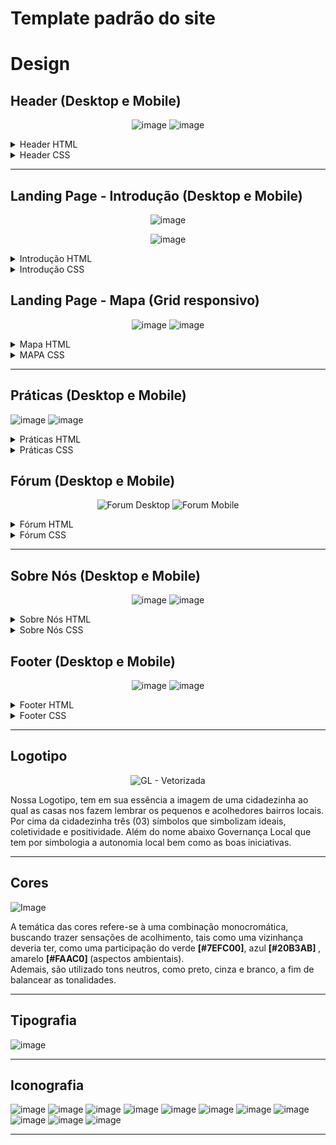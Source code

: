 # Template padrão do site

# Design


## Header (Desktop e Mobile)
<div align="center">

![image](https://user-images.githubusercontent.com/127517961/236696848-bbb42f1a-7735-4ade-9fe4-9bb0531d5a15.png)
![image](https://user-images.githubusercontent.com/127517961/236696891-f916b20a-e60b-4454-986e-c8a28e748c0a.png)

 </div> 
 
 <details>
  <summary>Header HTML</summary>

  ```html
  <header>
        <div class="imagem-header"> <!-- Paulo -->
            <img width="200" height="180" src="https://raw.githubusercontent.com/ICEI-PUC-Minas-PMV-SI/pmv-si-2023-1-e1-proj-web-t5-governanca-local/main/src/src/logo/GL%20-%20PGN.png" alt="logo do projeto governança local">
        </div>
    <nav>
        <ul>
            <li><img widht="30" height="30" src="https://raw.githubusercontent.com/ICEI-PUC-Minas-PMV-SI/pmv-si-2023-1-e1-proj-web-t5-governanca-local/97c12341bd278b747feafe1f3401eb34059306cb/src/src/Icons/solidariedade.png" alt="Ícone de Projeto">
                <a href="#front">Projeto</a></li>
            <li><img widht="30" height="30" src="https://raw.githubusercontent.com/ICEI-PUC-Minas-PMV-SI/pmv-si-2023-1-e1-proj-web-t5-governanca-local/a320ac9e1d7e7b46f4d2bfcab7e85d8bcbc39349/src/src/Icons/ecologia.png" alt="Ícone de Boas Práticas">
                <a href="#prat">Práticas</a></li>
            <li><img widht="30" height="30" src="https://raw.githubusercontent.com/ICEI-PUC-Minas-PMV-SI/pmv-si-2023-1-e1-proj-web-t5-governanca-local/main/src/src/Icons/Icon-Pin.png" alt="Ícone do Mapa">
                <a href="#mapa">Mapa</a></li>
            <li><img widht="30" height="30" src="https://raw.githubusercontent.com/ICEI-PUC-Minas-PMV-SI/pmv-si-2023-1-e1-proj-web-t5-governanca-local/main/src/src/Icons/Icon-Pessoas.png" alt="Ícone de Pessoas">
                <a href="#forumm">Fórum</a></li>
            <li><img widht="30" height="30" src="https://user-images.githubusercontent.com/127517961/234959722-b351f518-23ea-4d90-bce4-0227c61167f5.png" alt="Ícone de Resumo">
                <a href="#sobre">Sobre nós</a></li>
            <li><img widht="30" height="30" src="https://raw.githubusercontent.com/ICEI-PUC-Minas-PMV-SI/pmv-si-2023-1-e1-proj-web-t5-governanca-local/main/src/src/Icons/Icon-Conta.png" alt="Ícone de Conta">
                <a href="#">Entrar</a></li>
        </ul>
     </nav>
    </header>
  ```
  </details>
  
   <details>
  <summary>Header CSS</summary>

  ```css
  header{
    display: flex;
    justify-content: space-between;
    align-items: center;
    width: 100%;
    background-color: #20b3ab;

}
.imagem-header img {
    margin: 20px 10px;
    border-radius: 3px;
    box-shadow: 16px 16px black;
}

header ul {
    justify-content: center;
    margin-right: 20px;
    gap: 23px;
    list-style: none;
    display: flex;  
    width: 100%;
    padding: 0px;
}
header ul img {
    display: inline;
    align-self: center;

}
header ul li {
    display: flex;
    align-items: center;
    width: 100px;
    cursor: pointer;
    font-family: 'Poppins', sans-serif;
    font-weight: 900;
    transition:0.3s;
}
header ul a{
    display: inline;
    text-decoration: none;
    text-align: justify;
    width: 1vw;   
    color: black;
    padding: 1px;
    margin: 1px;
}
header ul a:hover {
    color: orange;
}
@media (max-width:900px) {

    header{
        flex-direction: column;
    }
    header ul{
        flex-direction: column;
        place-self: center;
    }
}
  ```
  </details>
  
--------------------------------------------------------------------------------------------------------------------------------------------------
## Landing Page - Introdução (Desktop e Mobile)
<div align="center">
 
![image](https://user-images.githubusercontent.com/128330026/236703544-620a7b25-2766-4b14-80f1-5d96c666fce0.png)
 
![image](https://user-images.githubusercontent.com/128330026/236703565-8504af19-6ce3-47bd-9163-d61434442629.png)
 
</div>

<details>
 <summary>Introdução HTML</summary>
 
 ```html
 
     <section class="frontlanding" id="front">
        <article class="proposta">
            <h1>Governança Local</h1>
                <p> A proposta surge pela alta necessidade de organização entre os bairros e de seus moradores, que, em decorrência da negligência estatal, cidadãos como nós 
                    somos os mais prejudicados. Essa aplicação busca integrar pessoas através do mapa interativo, pelo fórum e também pelas práticas de boas convivências disponibilizadas. <br>
                    <strong> Venha fazer parte do nosso time!</strong>
                </p>
        </article><!-- Começo da Parte Gabriel-->
        <aside class="imagem-inicial">
            <img width="250" src="https://raw.githubusercontent.com/ICEI-PUC-Minas-PMV-SI/pmv-si-2023-1-e1-proj-web-t5-governanca-local/660817046cb4582ce8b6ced350a57e671a3517ae/src/src/Icons/pessoas.png">
        </aside>    
    </section>
 
 ```
 
 </details>
 <details>
 <summary>Introdução CSS</summary>
 
 ```css
 /* Parte do Lucas */

.frontlanding{
    background-color: whitesmoke;
    padding: 20px 0;
    width: 100%;
    display: flex;
}

.proposta{
    width: 70%;
    align-items: center;
    justify-content: center;
    text-align: justify;
    margin: 0 2rem;
}

.proposta h1{
    border-bottom: 1px solid black;
    font-size: 6vw;
}
.imagem-inicial{
    width: 50%;
    display: flex;
    justify-content: center;
    align-items: center;
}

.imagem-inicial img {
    display: flex;
    width: 90%;
    justify-content: center;
    align-self: center;
    box-shadow: 1px 0 10px black;
    border-radius: 4px;
}


@media (max-width:900px) {
    .frontlanding{
        flex-direction: column;
    }

    .proposta{
        margin: 0 auto;
        width: 100%;
        text-align: center;
    }

    .imagem-inicial{
        place-self: center;
    }

}
 ```
 </details>

## Landing Page - Mapa (Grid responsivo)
<div align="center">
  
![image](https://user-images.githubusercontent.com/128330026/236692092-d5cef249-0387-4ed6-8d1c-3cef1a059e48.png)
![image](https://user-images.githubusercontent.com/128330026/236692145-2ffd3b30-349a-40d7-973f-4b04a41fdcaf.png)
  
</div>

<details>
  <summary>Mapa HTML</summary>

  ```html
  <section id="mapa"><!-- Começo da Parte do Victor
    Sessão do MAPA-->
        <article id="articlemapa">
            <div class="TituloMapa"><h2>Gostaria de acessar o seu mapa?</h2></div>
            <img id="landingpage-image-mapa" width="250" src="https://raw.githubusercontent.com/ICEI-PUC-Minas-PMV-SI/pmv-si-2023-1-e1-proj-web-t5-governanca-local/main/src/src/imgs/landingpage-image-mapa.png" alt="Imagem dos mapas">
            <div class="botaoCliqueAqui">
                
                <p>Clique Aqui!</p>
                
            </div>
        </article>
    </section><!--Fim da Parte do Victor-->
  ```
  </details>
  
  <details>
  <summary>MAPA CSS</summary>

  ```css
/* Começo da parte do Victor
Sessão do MAPA da Landing Page */
#articlemapa {
    display: grid;
    grid-template-columns: 1fr 20px 1fr;
    grid-template-rows: 50% 50%;
    background-color: lightgray;
    margin: 0px;
    box-sizing: border-box;
    padding: 5%;
    width: 100%;

}
#landingpage-image-mapa {
    order: 1;
    width: 80%;
    max-width: 350px;
    grid-column:1;
    grid-row-start: 1;
    grid-row-end: 3;
    outline: 2px solid black;
    place-self: center;
}
.TituloMapa {
    width: 90%;
    order: 2;
    grid-column: 3;
    grid-row: 1;
    place-self: center;
    align-self:center;
    text-align: center;
}
.TituloMapa h2 {
    font-size: 3vw;
    margin: 1%;
    }
.botaoCliqueAqui {
    order: 3;
    grid-column: 3;
    grid-row: 2;
    text-align: center;
    color: white;
    border: 10px #20b3ab;
    outline: 0.5vw solid black;
    background-color: #20b3ab;
    padding: 0px 5%;
    margin: 1%;
    place-self: center; 
    cursor: pointer;
    transition:0.3s;
}
.botaoCliqueAqui p {
    margin: 2% 5%;
    font-size: 2vw;
    font-family: 'Poppins', sans-serif;
}
.botaoCliqueAqui:hover {
    background-color: orange;
}
/*Fim da parte do Victor*/
```
</details>

--------------------------------------------------------------------------------------------------------------------------------------------------
## Práticas (Desktop e Mobile)
![image](https://user-images.githubusercontent.com/102264520/236702496-641666e3-82eb-444e-9741-2578ce1ea341.png)
![image](https://user-images.githubusercontent.com/102264520/236703221-d33f0113-1d2b-4d92-b4ba-127a1533d2aa.png)
<details>
  <summary>Práticas HTML</summary>

  ```html
   </article><!-- Começo da Parte Gabriel-->
        <aside class="imagem-inicial">
            <img width="250" src="https://raw.githubusercontent.com/ICEI-PUC-Minas-PMV-SI/pmv-si-2023-1-e1-proj-web-t5-governanca-local/660817046cb4582ce8b6ced350a57e671a3517ae/src/src/Icons/pessoas.png">
        </aside>    
    </section>
    <section class="praticas" id="prat">
      <aside id="imagempraticas">
        <img width="600"
          src="https://user-images.githubusercontent.com/102264520/236566377-9b5c332d-250e-4e46-8bed-cd260c5c7b04.png"
          alt="Imagem das boa práticas">
      </aside>
      <div id="textopraticas">
        <h2>Confira práticas <br> de boa convivência</h2>
        <input class="btn" type="button" value="EXPLORE">
      </div>
    </section><!--Final da Parte do Gabriel-->  
  ```
  </details>
  
  <details>
  <summary>Práticas CSS</summary>

  ```css
  .praticas{
display: flex;
background-color: #ececec;
padding: 20px 0;
}

#imagempraticas{
    display: flex;
    align-items: center;
    justify-content: center;
}


#imagempraticas img{
width: 50vw;
align-items: center;
justify-content: center;
}
   
#textopraticas {
align-items: center;
justify-content: center;
text-align: center;
width: 50%;
}

.btn{
    margin-top: 20px ;
width: 50%;
height: 70px;
border: 3px solid black;
cursor: pointer;
font-family: 'Poppins', sans-serif;
font-weight: 900;
background-color: #FAC710;
transition:0.3s;
}
.btn:hover{
    background-color: #20b3ab;
}

#textopraticas h2 {
font-size: 40pt;
text-align: center;
margin: 0;
}
  ```
</details>
  
## Fórum (Desktop e Mobile)

<div align="center">

![Forum Desktop](https://user-images.githubusercontent.com/128436722/236691427-212c4cee-6cb1-4076-889f-e038fad0f1b3.png)
![Forum Mobile](https://user-images.githubusercontent.com/128436722/236691431-75e64f3a-f5e2-4169-8576-b3022b015de6.png)

</div>

<details>
  <summary>Fórum HTML</summary>

  ```html
   <section class="forum-section" id="forumm"><!--Início Wesney-->
        <article id="articleforum">
            <img id="picforum" width="450" src="https://raw.githubusercontent.com/ICEI-PUC-Minas-PMV-SI/pmv-si-2023-1-e1-proj-web-t5-governanca-local/main/src/src/imgs/landingpage-image-forum.png" alt="Imagem do fórum">
        </article>
           <div class="Forum">
            <h2>Tenha acesso ao <br> nosso fórum!</h2>
           <p>Para prosseguir, faça o seu <a href="#"><strong>cadastro</strong></a>!<br>
            É rápido e fácil.</p>
            <input class="btn2" type="button" value="FORUM">
        </div>
    </section><!--Fim Wesney-->
  ```
  </details>
  
  <details>
  <summary>Fórum CSS</summary>

  ```css
  .forum-section {
    display: flex ;
    background-color: #e6e6e6;
    width: 100%;
    padding: 20px 0;
}

#articleforum{
    display: flex;
    justify-content: center;
    align-items: center;
    width: 60%;

}

.Forum{
    width: 60%;
    place-self: center;
    justify-content: center;
    align-items: center;
}


.btn2 {
        align-items: center;
        justify-content: center;
        width: 250px;
        height: 80px;
        border: 3px solid black;
        cursor: pointer;
        font-family: 'Poppins', sans-serif;
        font-weight: 900;
        color: white;
        background-color: #20b3ab
}

.btn2:hover {
background-color: #FAC710;
}

.forum h2 {
    font-size: 40px;
    justify-content: center ;
}

@media (max-width:900px) {
    
    .forum-section{
        flex-direction: column;
        padding-bottom: 20px;
    }

    .btn2{
        width: 80%;
        justify-content: center;
        align-items: center;
    }

    #articleforum{
        width: 100%;
        align-items: center;
        justify-content: center;
        place-self: center;
    }

    #picforum{
        width: 70%;
    }
}

  ```
  </details>
  
--------------------------------------------------------------------------------------------------------------------------------------------------

## Sobre Nós (Desktop e Mobile)

<div align="center">
  
![image](https://user-images.githubusercontent.com/127517961/236687405-0ee2f9f6-2ad8-4601-b98c-4d32f6d091c8.png)
![image](https://user-images.githubusercontent.com/127517961/236687513-d3728986-75f8-42ba-8f07-a5dd49260848.png)
  
</div>


<details>
  <summary>Sobre Nós HTML</summary>

  ```html
<section class="section-sobre" id="sobre">
        <aside class="h1-texto">
            <h1>Quem Somos? <br> <span>Onde vivemos?</span><br> <span class=linha>------------</span></h1>
        </aside>
    <article class="membros-imagens">
                    <ul>
                        <li><a href="https://www.linkedin.com/in/pedro-henrique-nunes-642211263/" target="_blank"><img class="pedro" src="https://raw.githubusercontent.com/ICEI-PUC-Minas-PMV-SI/pmv-si-2023-1-e1-proj-web-t5-governanca-local/df0ef5d8e2d40a0b28cecdba4610606d70d48bb4/src/src/imgs/me.jpg" alt="Pedro"></a> </li>
                        <li><a href="https://www.linkedin.com/in/victorhvasquez/" target="_blank"><img src="https://raw.githubusercontent.com/ICEI-PUC-Minas-PMV-SI/pmv-si-2023-1-e1-proj-web-t5-governanca-local/df0ef5d8e2d40a0b28cecdba4610606d70d48bb4/src/src/imgs/victor.jpg" alt="Victor"></a></li>
                    </ul>
                    <ul>
                        <li><a href="#"><img src="https://raw.githubusercontent.com/ICEI-PUC-Minas-PMV-SI/pmv-si-2023-1-e1-proj-web-t5-governanca-local/df0ef5d8e2d40a0b28cecdba4610606d70d48bb4/src/src/imgs/gabriel.jpg" target="_blank" alt="Gabriel"></a></li>
                        <li><a href="http://"><img src="https://raw.githubusercontent.com/ICEI-PUC-Minas-PMV-SI/pmv-si-2023-1-e1-proj-web-t5-governanca-local/df0ef5d8e2d40a0b28cecdba4610606d70d48bb4/src/src/imgs/Lucas.jpg"  target="_blank" alt="Lucas"></a></li>
                    </ul>
                        <ul>
                        <li><a href="#"><img src="https://raw.githubusercontent.com/ICEI-PUC-Minas-PMV-SI/pmv-si-2023-1-e1-proj-web-t5-governanca-local/df0ef5d8e2d40a0b28cecdba4610606d70d48bb4/src/src/imgs/file.jpg" target="_blank" alt="Wesney"></a></li>
                        <li><a href="#"><img src="https://raw.githubusercontent.com/ICEI-PUC-Minas-PMV-SI/pmv-si-2023-1-e1-proj-web-t5-governanca-local/df0ef5d8e2d40a0b28cecdba4610606d70d48bb4/src/src/imgs/Paulo.jpg"  target="_blank" alt="Paulo"></a></li>
                    </ul>
                </ul>
    </article>
    </section>
  ```
</details>


<details>
  <summary>Sobre Nós CSS</summary>

  ```css
  .section-sobre{
    display: grid;
    grid-template-columns: 2fr 1fr;
    grid-column-gap: 20px;
    grid-template-areas: "titulo criadores";
    background-color: whitesmoke;
    padding: 20px 0;
}

.h1-texto{
    grid-area: "titulo";
}

.membros-imagens{
    grid-area: "criadores";
}

.h1-texto{
    display: flex;
    justify-content: center;
    align-items: center;
    font-size: 40pt;
}

.h1-texto span{
    color: rgb(104, 99, 99);
}

.membros-imagens{
    display: flex;
    grid-template-columns: 33% 33% 33%;

                         
}

.membros-imagens ul {
    list-style:none;
    padding: 0px 10px;

}

.membros-imagens img{
    border-radius: 1000px;
    margin-top: 20px;
    box-shadow: 10px 10px black;
    width: 100%;
    transition:0.3s;
}

.membros-imagens img:hover{
    box-shadow: 10px 10px orange;
}


@media (max-width:900px) {
    .section-sobre{
        grid-template-columns: 1fr;
        grid-template-rows: 1fr;
        grid-template-areas: "titulo"
                             "criadores";
    }
    .membros-imagens ul {
        padding: 0px 10%;
    }
    .membros-imagens{
        display: grid;
        grid-area: "criadores";
        place-self: center;

    }

    .h1-texto{
        grid-area: "titulo";
        font-size: 30pt;
    }

    .h1-texto{
        display: flex;
        text-align: center;
        justify-content: center;
        align-items: center;
        font-size: 5vw;
    }

}
  ```
</details>

## Footer (Desktop e Mobile)

<div align="center">
  
![image](https://user-images.githubusercontent.com/127517961/236697155-75a2ad31-6f65-498f-9f4b-660be842cbcb.png)
![image](https://user-images.githubusercontent.com/127517961/236697220-b7ef01ae-84c1-4547-9dc8-a1e4e8f2f509.png)

</div>

 <details>
  <summary>Footer HTML</summary>

  ```html
  <footer>
        <img width="100" class="footer-logo-gov-local" src="https://raw.githubusercontent.com/ICEI-PUC-Minas-PMV-SI/pmv-si-2023-1-e1-proj-web-t5-governanca-local/main/src/src/logo/GL%20-%20PGN.png" alt="logo do projeto governança local">
        <h1>© Governança Local</h1>
        <img width="100" class="footer-logo-github" src="https://raw.githubusercontent.com/ICEI-PUC-Minas-PMV-SI/pmv-si-2023-1-e1-proj-web-t5-governanca-local/main/src/src/logo/logo-github.png" alt="logo do GitHub">
        <img width="100" class="footer-logo-pucminas" src="https://raw.githubusercontent.com/ICEI-PUC-Minas-PMV-SI/pmv-si-2023-1-e1-proj-web-t5-governanca-local/main/src/src/logo/logo-pucminas.png" alt="logo da PUC-Minas">
    </footer>
  ```
  </details>
  
  
  <details>
  <summary>Footer CSS</summary>

  ```css
  footer {
    display: grid;
    grid-template-columns: 1fr 2fr 1fr 1fr;
    grid-template-rows: 1fr;
    align-items: center;
    width: 100%;
    background-color: #20b3ab;
}
footer img {
    width: 30%;
    display: flex;
}
footer h1 {
    font-size: 3vw;
    justify-self: center;
    text-align: center;
}
.footer-logo-gov-local {
    grid-column: 1;
    width: 50%;
}
.footer-logo-github {
    padding-right: 20px;
    grid-column: 3;
    grid-row: 1;
    width: 50%;
    justify-self: end;
}
.footer-logo-pucminas {
    grid-column: 4;
    grid-row: 1;
    width: 50%;
    float: left;
    padding-left: 20px;
    margin-right: 20px;
    border-left: 1px solid rgb(70, 68, 68);
}
  ```
  </details>

--------------------------------------------------------------------------------------------------------------------------------------------------

## Logotipo
<div align="center">
  
![GL - Vetorizada](https://user-images.githubusercontent.com/128436722/234724914-6e5d3711-f001-4c06-8183-66de50f0bf36.svg)
</div>

Nossa Logotipo, tem em sua essência a imagem de uma cidadezinha ao qual as casas nos fazem lembrar os pequenos e acolhedores bairros locais. Por cima da cidadezinha três (03) símbolos
que simbolizam ideais, coletividade e positividade. Além do nome abaixo Governança Local que tem por simbologia a autonomia local bem como as boas iniciativas.

----------------------------------------------------------------------------------------------------------------------------------
## Cores

![Image](https://user-images.githubusercontent.com/127517961/234970673-d632a688-fb40-449b-87bf-4a1307232f7e.png)

A temática das cores refere-se à uma combinação monocromática, buscando trazer sensações de acolhimento, tais como uma vizinhança deveria ter, como uma participação do verde <strong> [#7EFC00]</strong>, azul <strong> [#20B3AB] </strong>, amarelo <strong> [#FAAC0] </strong> (aspectos ambientais). <br>
Ademais, são utilizado tons neutros, como preto, cinza e branco, a fim de balancear as tonalidades.

----------------------------------------------------------------------------------------------------------------------------------

## Tipografia
![image](https://user-images.githubusercontent.com/127517961/234681452-40970274-6afd-4823-8dad-45cd77583f70.png)

----------------------------------------------------------------------------------------------------------------------------------

## Iconografia

<div width="100%">
  
![image](https://user-images.githubusercontent.com/127517961/235319075-3998ac3c-7702-43c8-9883-2fb6f46bec01.png)
![image](https://user-images.githubusercontent.com/127517961/235319635-5c807f3e-8094-4f91-b952-1eac0c128630.png)
![image](https://user-images.githubusercontent.com/127517961/235319313-708f3d5b-093f-4991-bd08-22c948fbe5d6.png)
![image](https://user-images.githubusercontent.com/127517961/235319426-496e45ec-e6f3-4176-ac04-f2e67614e23d.png)
![image](https://user-images.githubusercontent.com/127517961/235319473-2c334ea7-38a0-476e-abc4-7a64a638c4c1.png)
![image](https://user-images.githubusercontent.com/127517961/235319544-8a3d4ef1-15c3-48f8-8446-3e4b5a40bab4.png)
![image](https://user-images.githubusercontent.com/127517961/235319742-4cc2ad92-f2b1-470a-96a7-63451dfa0446.png)
![image](https://user-images.githubusercontent.com/127517961/235319788-2bfd3ae6-bf4c-4bed-a1fc-347a3db4611c.png)  
![image](https://user-images.githubusercontent.com/127517961/235319602-f5408486-3ef9-4277-a19c-270bb60487bf.png)
![image](https://user-images.githubusercontent.com/127517961/236059885-8312df63-d023-4903-bf71-0490f0bd3465.png)
![image](https://github.com/ICEI-PUC-Minas-PMV-SI/pmv-si-2023-1-e1-proj-web-t5-governanca-local/assets/127517961/208b67c2-38d0-46bf-8fcc-93e0a27ef5a0)




</div>

----------------------------------------------------------------------------------------------------------------------------------

